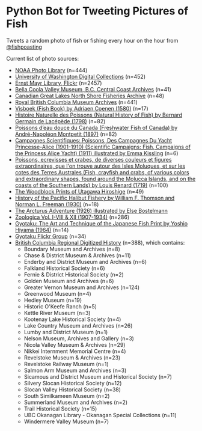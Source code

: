 # Python Bot for Tweeting Pictures of Fish

Tweets a random photo of fish or fishing every hour on the hour from [@fishpoasting](https://twitter.com/fishpoasting)

Current list of photo sources:
- [NOAA Photo Library](https://photolib.noaa.gov/Collections) (n=444)
- [University of Washington Digital Collections](https://digitalcollections.lib.washington.edu) (n=452)
- [Ernst Mayr Library, Flickr](https://www.flickr.com/search/?text=%20Ernst%20Mayr%20Library%20ichthyology) (n=2457)
- [Bella Coola Valley Museum, B.C. Central Coast Archives](https://northshorefisheries.net/) (n=41)
- [Canadian Great Lakes North Shore Fisheries Archive](https://www.bellacoolamuseum.ca/) (n=48)
- [Royal British Columbia Museum Archives](https://search-bcarchives.royalbcmuseum.bc.ca/) (n=441)
- [Visboek (Fish Book) by Adriaen Coenen (1580)](https://www.loc.gov/item/2021668059) (n=17)
- [Histoire Naturelle des Poissons (Natural History of Fish) by Bernard Germain de Lacépède (1798)](https://www.biodiversitylibrary.org/bibliography/11645) (n=82)
- [Poissons d’eau douce du Canada (Freshwater Fish of Canada) by André-Napoléon Montpetit (1897)](https://www.biodiversitylibrary.org/item/45738) (n=82)
- [Campagnes Scientifiques: Poissons, Des Campagnes Du Yacht Princesse-Alice (1901-1910) (Scientific Campaigns: Fish, Campaigns of the Princess Alice Yacht) (1911) illustrated by Emma Kissling](https://www.biodiversitylibrary.org/page/37824921) (n=6)
- [Poissons, ecrevisses et crabes, de diverses couleurs et figures extraordinaires, que l'on trouve autour des Isles Moluques, et sur les cotes des Terres Australes (Fish, crayfish and crabs, of various colors and extraordinary shapes, found around the Molucca Islands, and on the coasts of the Southern Lands) by Louis Renard (1719)](http://www.biodiversitylibrary.org/item/200575) (n=100)
- [The Woodblock Prints of Utagawa Hiroshige](https://www.hiroshige.org.uk/Nature_Prints/Nature_Fish.htm) (n=49)
- [History of the Pacific Halibut Fishery by William F. Thomson and Norman L. Freeman (1930)](https://iphc.int/uploads/pdf/sr/IPHC-1930-SR005.pdf) (n=18)
- [The Arcturus Adventure (1926) illustrated by Else Bostelmann](https://www.biodiversitylibrary.org/item/26644)
- [Zoologica Vol. I-VIII & XII (1907-1934)](https://www.biodiversitylibrary.org/item/208062) (n=286)
- [Gyotaku: The Art and Technique of the Japanese Fish Print by Yoshio Hiyama (1964)](https://archive.org/embed/gyotakuarttech00hiya) (n=14)
- [Gyotaku Flickr Group](https://www.flickr.com/groups/gyotaku/) (n=34)
- [British Columbia Regional Digitized History](https://bcrdh.ca/) (n=388), which contains:
	- Boundary Museum and Archives (n=8)
	- Chase & District Museum & Archives (n=11)
	- Enderby and District Museum and Archives (n=6)
	- Falkland Historical Society (n=6)
    - Fernie & District Historical Society (n=2) 
	- Golden Museum and Archives (n=6)
	- Greater Vernon Museum and Archives (n=124)
	- Greenwood Museum (n=4)
	- Hedley Museum (n=19)
	- Historic O'Keefe Ranch (n=5) 
	- Kettle River Museum (n=3) 
	- Kootenay Lake Historical Society (n=4) 
	- Lake Country Museum and Archives (n=26)
	- Lumby and District Museum (n=1)
	- Nelson Museum, Archives and Gallery (n=3)
	- Nicola Valley Museum & Archives (n=29)
	- Nikkei Internment Memorial Centre (n=4)
	- Revelstoke Museum & Archives (n=23)
	- Revelstoke Railway Museum (n=1)
	- Salmon Arm Museum and Archives (n=3)
   	- Sicamous and District Museum and Historical Society (n=7)
	- Silvery Slocan Historical Society (n=12)
	- Slocan Valley Historical Society (n=38)
	- South Similkameen Museum (n=2)
	- Summerland Museum and Archives (n=2)
	- Trail Historical Society (n=15)
   	- UBC Okanagan Library - Okanagan Special Collections (n=11)
	- Windermere Valley Museum (n=7)